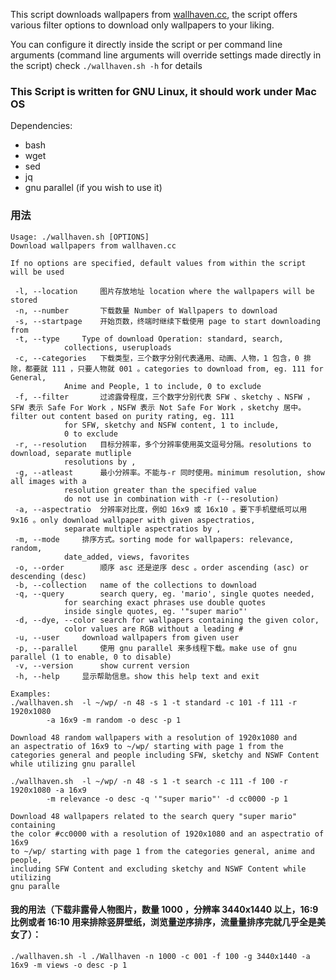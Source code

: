 This script downloads wallpapers from <a href="http://wallhaven.cc" target="_blank">wallhaven.cc</a>, the script offers various filter options to download only wallpapers to your liking.

You can configure it directly inside the script or per command line arguments (command line arguments will override settings made directly in the script)
check `./wallhaven.sh -h` for details

<h3>This Script is written for GNU Linux, it should work under Mac OS</h3>

Dependencies:
- bash
- wget
- sed
- jq
- gnu parallel (if you wish to use it)
### 用法
```
Usage: ./wallhaven.sh [OPTIONS]
Download wallpapers from wallhaven.cc

If no options are specified, default values from within the script will be used

 -l, --location		图片存放地址 location where the wallpapers will be stored
 -n, --number		下载数量 Number of Wallpapers to download
 -s, --startpage	开始页数，终端时继续下载使用 page to start downloading from
 -t, --type		Type of download Operation: standard, search,
            collections, useruploads
 -c, --categories	下载类型，三个数字分别代表通用、动画、人物，1 包含，0 排除，都要就 111 ，只要人物就 001 。categories to download from, eg. 111 for General,
            Anime and People, 1 to include, 0 to exclude
 -f, --filter		过滤露骨程度，三个数字分别代表 SFW 、sketchy 、NSFW ，SFW 表示 Safe For Work ，NSFW 表示 Not Safe For Work ，sketchy 居中。filter out content based on purity rating, eg. 111
            for SFW, sketchy and NSFW content, 1 to include,
            0 to exclude
 -r, --resolution	目标分辨率，多个分辨率使用英文逗号分隔。resolutions to download, separate mutliple
            resolutions by ,
 -g, --atleast		最小分辨率。不能与-r 同时使用。minimum resolution, show all images with a
            resolution greater than the specified value
            do not use in combination with -r (--resolution)
 -a, --aspectratio	分辨率对比度，例如 16x9 或 16x10 。要下手机壁纸可以用 9x16 。only download wallpaper with given aspectratios,
            separate multiple aspectratios by ,
 -m, --mode		排序方式。sorting mode for wallpapers: relevance, random,
            date_added, views, favorites
 -o, --order		顺序 asc 还是逆序 desc 。order ascending (asc) or descending (desc)
 -b, --collection	name of the collections to download
 -q, --query		search query, eg. 'mario', single quotes needed,
            for searching exact phrases use double quotes
            inside single quotes, eg. '"super mario"'
 -d, --dye, --color	search for wallpapers containing the given color,
            color values are RGB without a leading #
 -u, --user		download wallpapers from given user
 -p, --parallel		使用 gnu parallel 来多线程下载。make use of gnu parallel (1 to enable, 0 to disable)
 -v, --version		show current version
 -h, --help		显示帮助信息。show this help text and exit

Examples:
./wallhaven.sh	-l ~/wp/ -n 48 -s 1 -t standard -c 101 -f 111 -r 1920x1080
        -a 16x9 -m random -o desc -p 1

Download 48 random wallpapers with a resolution of 1920x1080 and
an aspectratio of 16x9 to ~/wp/ starting with page 1 from the
categories general and people including SFW, sketchy and NSWF Content
while utilizing gnu parallel

./wallhaven.sh	-l ~/wp/ -n 48 -s 1 -t search -c 111 -f 100 -r 1920x1080 -a 16x9
        -m relevance -o desc -q '"super mario"' -d cc0000 -p 1

Download 48 wallpapers related to the search query "super mario" containing
the color #cc0000 with a resolution of 1920x1080 and an aspectratio of 16x9
to ~/wp/ starting with page 1 from the categories general, anime and people,
including SFW Content and excluding sketchy and NSWF Content while utilizing
gnu paralle
```
#### 我的用法（下载非露骨人物图片，数量 1000 ，分辨率 3440x1440 以上，16:9 比例或者 16:10 用来排除竖屏壁纸，浏览量逆序排序，流量量排序完就几乎全是美女了）：

 `./wallhaven.sh -l ./Wallhaven -n 1000 -c 001 -f 100 -g 3440x1440 -a 16x9 -m views -o desc -p 1`
